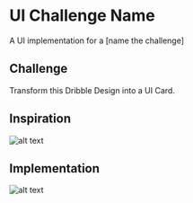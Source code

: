 # UI Challenge Name

A UI implementation for a [name the challenge]

## Challenge

Transform this Dribble Design into a UI Card.

## Inspiration

![alt text](https://github.com/leandrotk/ui-challenges/blob/master/pokemon-card/images/pokemon-challenge.png 'UI Challenge Inspiration')

## Implementation

![alt text](https://github.com/leandrotk/ui-challenges/blob/master/pokemon-card/images/ui-charmeleon-card.png 'UI Implementation')
